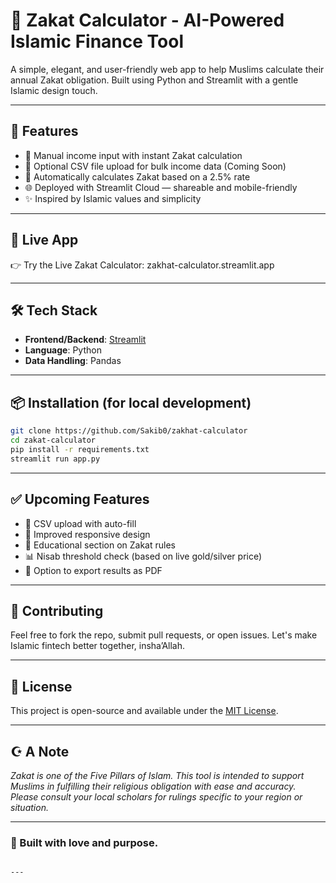 
# 🕌 Zakat Calculator - AI-Powered Islamic Finance Tool

A simple, elegant, and user-friendly web app to help Muslims calculate their annual Zakat obligation. Built using Python and Streamlit with a gentle Islamic design touch.

---

## 🌙 Features

- 💸 Manual income input with instant Zakat calculation
- 🧾 Optional CSV file upload for bulk income data (Coming Soon)
- 🧮 Automatically calculates Zakat based on a 2.5% rate
- 🌐 Deployed with Streamlit Cloud — shareable and mobile-friendly
- ✨ Inspired by Islamic values and simplicity

---

## 🚀 Live App

👉 Try the Live Zakat Calculator:  zakhat-calculator.streamlit.app

---

## 🛠 Tech Stack

- **Frontend/Backend**: [Streamlit](https://streamlit.io/)
- **Language**: Python
- **Data Handling**: Pandas

---

## 📦 Installation (for local development)

```bash
git clone https://github.com/Sakib0/zakhat-calculator
cd zakat-calculator
pip install -r requirements.txt
streamlit run app.py
```

---

## ✅ Upcoming Features

- 📂 CSV upload with auto-fill
- 📱 Improved responsive design
- 🧠 Educational section on Zakat rules
- 📊 Nisab threshold check (based on live gold/silver price)
- 💾 Option to export results as PDF

---

## 🤝 Contributing

Feel free to fork the repo, submit pull requests, or open issues. Let's make Islamic fintech better together, insha’Allah.

---

## 📜 License

This project is open-source and available under the [MIT License](LICENSE).

---

## ☪️ A Note

*Zakat is one of the Five Pillars of Islam. This tool is intended to support Muslims in fulfilling their religious obligation with ease and accuracy. Please consult your local scholars for rulings specific to your region or situation.*

---

### 🙌 Built with love and purpose.
```

---


